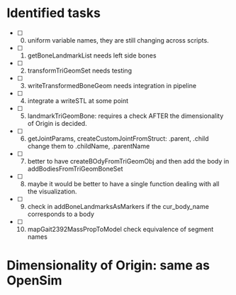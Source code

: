 # Identified tasks

- [ ] 0) uniform variable names, they are still changing across scripts.
- [ ] 1) getBoneLandmarkList needs left side bones
- [ ] 2) transformTriGeomSet needs testing
- [ ] 3) writeTransformedBoneGeom needs integration in pipeline
- [ ] 4) integrate a writeSTL at some point
- [ ] 5) landmarkTriGeomBone: requires a check AFTER the dimensionality of Origin is decided.
- [ ] 6) getJointParams, createCustomJointFromStruct: .parent, .child change them to .childName, .parentName
- [ ] 7) better to have createBOdyFromTriGeomObj and then add the body in addBodiesFromTriGeomBoneSet
- [ ] 8) maybe it would be better to have a single function dealing with all the visualization.
- [ ] 9) check in addBoneLandmarksAsMarkers if the cur_body_name corresponds to a body
- [ ] 10) mapGait2392MassPropToModel check equivalence of segment names
# Dimensionality of Origin: same as OpenSim